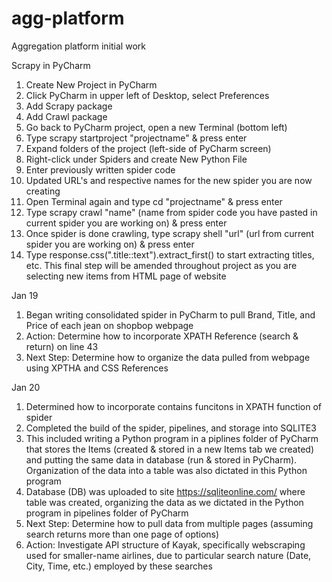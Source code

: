 # agg-platform
Aggregation platform initial work


Scrapy in PyCharm
1) Create New Project in PyCharm
2) Click PyCharm in upper left of Desktop, select Preferences 
3) Add Scrapy package
4) Add Crawl package
5) Go back to PyCharm project, open a new Terminal (bottom left)
6) Type scrapy startproject "projectname" & press enter
7) Expand folders of the project (left-side of PyCharm screen)
8) Right-click under Spiders and create New Python File
9) Enter previously written spider code 
10) Updated URL's and respective names for the new spider you are now creating 
11) Open Terminal again and type cd "projectname" & press enter
12) Type scrapy crawl "name" (name from spider code you have pasted in current spider you are working on) & press enter
13) Once spider is done crawling, type scrapy shell "url" (url from current spider you are working on) & press enter
14) Type response.css(".title::text").extract_first() to start extracting titles, etc.
  This final step will be amended throughout project as you are selecting new items from HTML page of website 
  
Jan 19
1) Began writing consolidated spider in PyCharm to pull Brand, Title, and Price of each jean on shopbop webpage
2) Action: Determine how to incorporate XPATH Reference (search & return) on line 43
3) Next Step: Determine how to organize the data pulled from webpage using XPTHA and CSS References 

Jan 20
1) Determined how to incorporate contains funcitons in XPATH function of spider
2) Completed the build of the spider, pipelines, and storage into SQLITE3
3) This included writing a Python program in a piplines folder of PyCharm that stores the Items (created & stored in a new Items tab we created) and putting the same data in database (run & stored in PyCharm). Organization of the data into a table was also dictated in this Python program
4) Database (DB) was uploaded to site https://sqliteonline.com/ where table was created, organizing the data as we dictated in the Python program in pipelines folder of PyCharm
5) Next Step: Determine how to pull data from multiple pages (assuming search returns more than one page of options)
6) Action: Investigate API structure of Kayak, specifically webscraping used for smaller-name airlines, due to particular search nature (Date, City, Time, etc.) employed by these searches 
